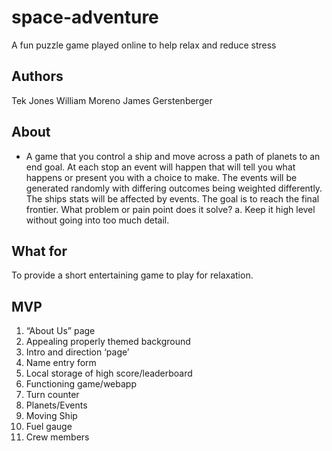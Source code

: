 # space-adventure
A fun puzzle game played online to help relax and reduce stress

## Authors

Tek Jones
William Moreno
James Gerstenberger



## About

- A game that you control a ship and move across a path of planets to an end goal. At each stop an event will happen that will tell you what happens or present you with a choice to make. The events will be generated randomly with differing outcomes being weighted differently. The ships stats will be affected by events. The goal is to reach the final frontier.
What problem or pain point does it solve? a. Keep it high level without going into too much detail. 




## What for
To provide a short entertaining game to play for relaxation.




## MVP


1. “About Us” page
2. Appealing properly themed background
3. Intro and direction ‘page’
4. Name entry form
5. Local storage of high score/leaderboard
6. Functioning game/webapp
7. Turn counter
8. Planets/Events
9. Moving Ship
10. Fuel gauge
11. Crew members










